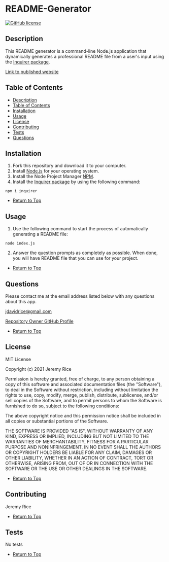 # README-Generator 
[![GitHub license](https://img.shields.io/github/license/jdavidrice/README-Generator)](https://github.com/jdavidrice/README-Generator/blob/master/LICENSE)
## Description 

This README generator is a command-line Node.js application that dynamically generates a professional README file from a user's input using the [Inquirer package](https://www.npmjs.com/package/inquirer).

[Link to published website](https://jdavidrice.github.io/README-Generator/)

## Table of Contents

* [Description](#Description)
* [Table of Contents](#Table-of-Contents)
* [Installation](#Installation)
* [Usage](#Usage)
* [License](#License)
* [Contributing](#Contributing)
* [Tests](#Tests)
* [Questions](#Questions)

## Installation

1. Fork this repository and download it to your computer.
2. Install [Node.js](https://nodejs.org/en/download/) for your operating system. 
3. Install the Node Project Manager [NPM](https://docs.npmjs.com/downloading-and-installing-node-js-and-npm).
4. Install the [Inquirer package](https://www.npmjs.com/package/inquirer) by using the following command:
```
npm i inquirer
```
* [Return to Top](#README-Generator)

## Usage 

1. Use the following command to start the process of automatically generating a README file:
```
node index.js
```
2. Answer the question prompts as completely as possible. When done, you will have README file that you can use for your project.  

* [Return to Top](#README-Generator)

## Questions

Please contact me at the email address listed below with any questions about this app. 

[jdavidrice@gmail.com](mailto:jdavidrice@gmail.com)

[Repository Owner GitHub Profile](https://github.com/jdavidrice)

* [Return to Top](#README-Generator)

## License

MIT License

Copyright (c) 2021 Jeremy Rice

Permission is hereby granted, free of charge, to any person obtaining a copy
of this software and associated documentation files (the "Software"), to deal
in the Software without restriction, including without limitation the rights
to use, copy, modify, merge, publish, distribute, sublicense, and/or sell
copies of the Software, and to permit persons to whom the Software is
furnished to do so, subject to the following conditions:

The above copyright notice and this permission notice shall be included in all
copies or substantial portions of the Software.

THE SOFTWARE IS PROVIDED "AS IS", WITHOUT WARRANTY OF ANY KIND, EXPRESS OR
IMPLIED, INCLUDING BUT NOT LIMITED TO THE WARRANTIES OF MERCHANTABILITY,
FITNESS FOR A PARTICULAR PURPOSE AND NONINFRINGEMENT. IN NO EVENT SHALL THE
AUTHORS OR COPYRIGHT HOLDERS BE LIABLE FOR ANY CLAIM, DAMAGES OR OTHER
LIABILITY, WHETHER IN AN ACTION OF CONTRACT, TORT OR OTHERWISE, ARISING FROM,
OUT OF OR IN CONNECTION WITH THE SOFTWARE OR THE USE OR OTHER DEALINGS IN THE
SOFTWARE.

* [Return to Top](#README-Generator)

## Contributing

  Jeremy Rice

* [Return to Top](#README-Generator)

## Tests

No tests

* [Return to Top](#README-Generator)
